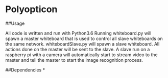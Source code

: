 # Polyopticon

##Usage

All code is written and run with Python3.6
Running whiteboard.py will spawn a master whiteboard that is used to control all slave whiteboards on the same network.
whiteboardSlave.py will spawn a slave whiteboard.
All actions done on the master will be sent to the slave.
A slave run on a raspberry pi with a camera will automatically start to stream video to the master and tell the master to start the image recognition process.

##Dependencies
* 

